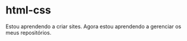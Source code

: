 # html-css
 Estou aprendendo a criar sites. Agora estou aprendendo a 
 gerenciar os meus repositórios.
